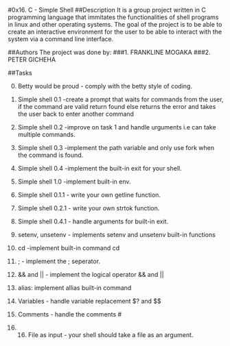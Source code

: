 #0x16. C - Simple Shell
##Description
It is a group project written in C programming language that immitates the functionalities of shell programs in linux and other operating systems. The goal of the project is to be able to create an interactive environment for the user to be able to interact with the system via a command line interface.

##Authors
The project was done by:
###1. FRANKLINE MOGAKA
###2. PETER GICHEHA

##Tasks

0. Betty would be proud - comply with the betty style of coding.

1. Simple shell 0.1 -create a prompt that waits for commands from the user, if the command are valid return found else returns the error and takes the user back to enter another command

2. Simple shell 0.2 -improve on task 1 and handle urguments i.e can take multiple commands.

3. Simple shell 0.3 -implement the path variable and only use fork when the command is found.

4. Simple shell 0.4 -implement the built-in exit for your shell.

5. Simple shell 1.0 -implement built-in env.

6. Simple shell 0.1.1 - write your own getline function.

7. Simple shell 0.2.1 - write your own strtok function.

8. Simple shell 0.4.1 - handle arguments for built-in exit.

9. setenv, unsetenv - implements setenv and unsetenv built-in functions

10. cd -implement built-in command cd

11. ; - implement the ; seperator.

12. && and || - implement the logical operator && and ||

13. alias: implement allias built-in command

14. Variables - handle variable replacement $? and $$

15. Comments - handle the comments #

16. 16. File as input - your shell should take a file as an argument.
